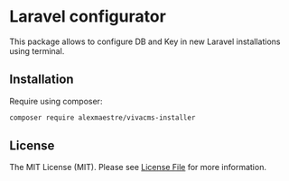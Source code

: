 # Laravel configurator

This package allows to configure DB and Key in new Laravel installations using terminal.

## Installation

Require using composer:

```bash
composer require alexmaestre/vivacms-installer
```
## License

The MIT License (MIT). Please see [License File](LICENSE.md) for more information.
